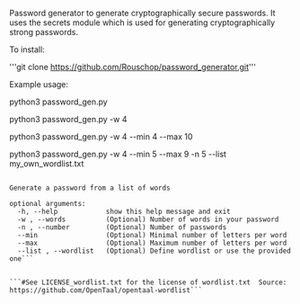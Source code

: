 Password generator to generate cryptographically secure passwords. It uses the secrets module which is used for generating cryptographically strong passwords.

To install:

'''git clone https://github.com/Rouschop/password_generator.git'''

Example usage:

<p>
python3 password_gen.py

python3 password_gen.py	-w 4

python3 password_gen.py -w 4 --min 4 --max 10 

python3 password_gen.py -w 4 --min 5 --max 9 -n 5 --list my_own_wordlist.txt
<p/>
 
```usage: password_gen.py [-h] [-w] [-n] [--min] [--max] [--list]

Generate a password from a list of words

optional arguments:
  -h, --help            show this help message and exit
  -w , --words          (Optional) Number of words in your password
  -n , --number         (Optional) Number of passwords
  --min                 (Optional) Minimal number of letters per word
  --max                 (Optional) Maximum number of letters per word
  --list , --wordlist   (Optional) Define wordlist or use the provided one```


```#See LICENSE_wordlist.txt for the license of wordlist.txt  Source: https://github.com/OpenTaal/opentaal-wordlist```
